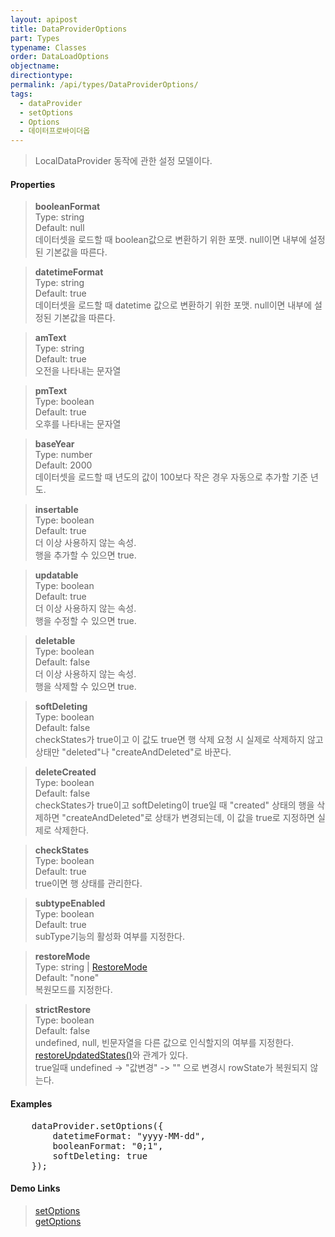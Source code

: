 ```yaml
---
layout: apipost
title: DataProviderOptions
part: Types
typename: Classes
order: DataLoadOptions
objectname: 
directiontype: 
permalink: /api/types/DataProviderOptions/
tags: 
  - dataProvider
  - setOptions
  - Options
  - 데이터프로바이더옵
---
```



> LocalDataProvider 동작에 관한 설정 모델이다.

#### Properties

> **booleanFormat**  
> Type: string  
> Default: null  
> 데이터셋을 로드할 때 boolean값으로 변환하기 위한 포맷. null이면 내부에 설정된 기본값을 따른다.  

> **datetimeFormat**  
> Type: string  
> Default: true     
> 데이터셋을 로드할 때 datetime 값으로 변환하기 위한 포맷. null이면 내부에 설정된 기본값을 따른다.  

> **amText**  
> Type: string  
> Default: true  
> 오전을 나타내는 문자열  

> **pmText**  
> Type: boolean  
> Default: true  
> 오후를 나타내는 문자열  

> **baseYear**  
> Type: number  
> Default: 2000  
> 데이터셋을 로드할 때 년도의 값이 100보다 작은 경우 자동으로 추가할 기준 년도. 

> **insertable**  
> Type: boolean  
> Default: true  
> 더 이상 사용하지 않는 속성.   
> 행을 추가할 수 있으면 true.  

> **updatable**  
> Type: boolean  
> Default: true  
> 더 이상 사용하지 않는 속성.  
> 행을 수정할 수 있으면 true.  

> **deletable**  
> Type: boolean  
> Default: false  
> 더 이상 사용하지 않는 속성.  
> 행을 삭제할 수 있으면 true.  

> **softDeleting**  
> Type: boolean  
> Default: false  
> checkStates가 true이고 이 값도 true면 행 삭제 요청 시 실제로 삭제하지 않고 상태만 "deleted"나 "createAndDeleted"로 바꾼다.  

> **deleteCreated**  
> Type: boolean  
> Default: false  
> checkStates가 true이고 softDeleting이 true일 때 "created" 상태의 행을 삭제하면 "createAndDeleted"로 상태가 변경되는데, 이 값을 true로 지정하면 실제로 삭제한다.  

> **checkStates**  
> Type: boolean     
> Default: true  
> true이면 행 상태를 관리한다.  

> **subtypeEnabled**  
> Type: boolean  
> Default: true  
> subType기능의 활성화 여부를 지정한다.  

> **restoreMode**  
> Type: string | [RestoreMode](/api/types/RestoreMode/)  
> Default: "none"    
> 복원모드를 지정한다.  

> **strictRestore**  
> Type: boolean  
> Default: false    
> undefined, null, 빈문자열을 다른 값으로 인식할지의 여부를 지정한다.  
> [restoreUpdatedStates()](/api/DataProvider/restoreUpdatedStates/)와 관계가 있다.  
> true일때 undefined -> "값변경" -> "" 으로 변경시 rowState가 복원되지 않는다.   

#### Examples   

<pre class="prettyprint">
	dataProvider.setOptions({
		datetimeFormat: "yyyy-MM-dd",
		booleanFormat: "0;1",
		softDeleting: true
	});	
</pre>

#### Demo Links

> [setOptions](/api/DataProvider/setOptions/)     
> [getOptions](/api/DataProvider/getOptions/)     
